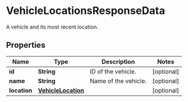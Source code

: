

# VehicleLocationsResponseData

A vehicle and its most recent location.
## Properties

Name | Type | Description | Notes
------------ | ------------- | ------------- | -------------
**id** | **String** | ID of the vehicle. |  [optional]
**name** | **String** | Name of the vehicle. |  [optional]
**location** | [**VehicleLocation**](VehicleLocation.md) |  |  [optional]



